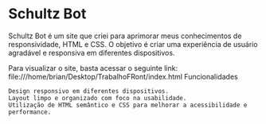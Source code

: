 <h1>Schultz Bot</h1> 

Schultz Bot é um site que criei para aprimorar meus conhecimentos de responsividade, HTML e CSS. O objetivo é criar uma experiência de usuário agradável e responsiva em diferentes dispositivos.

Para visualizar o site, basta acessar o seguinte link: file:///home/brian/Desktop/TrabalhoFRont/index.html
Funcionalidades

    Design responsivo em diferentes dispositivos.
    Layout limpo e organizado com foco na usabilidade.
    Utilização de HTML semântico e CSS para melhorar a acessibilidade e performance.
